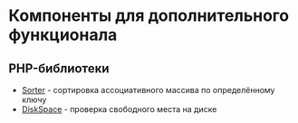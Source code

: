 # Компоненты для дополнительного функционала

## PHP-библиотеки
- [Sorter](https://github.com/Lemurro/lib-sorter) - сортировка ассоциативного массива по определённому ключу
- [DiskSpace](https://github.com/Lemurro/lib-diskspace) - проверка свободного места на диске